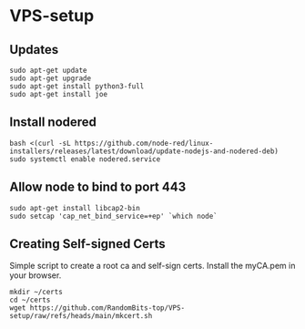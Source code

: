 # VPS-setup
## Updates
```
sudo apt-get update
sudo apt-get upgrade
sudo apt-get install python3-full
sudo apt-get install joe
```
## Install nodered
```
bash <(curl -sL https://github.com/node-red/linux-installers/releases/latest/download/update-nodejs-and-nodered-deb)
sudo systemctl enable nodered.service
```
## Allow node to bind to port 443
```
sudo apt-get install libcap2-bin
sudo setcap 'cap_net_bind_service=+ep' `which node`
```
## Creating Self-signed Certs
Simple script to create a root ca and self-sign certs.  Install the myCA.pem in your browser.
```
mkdir ~/certs
cd ~/certs
wget https://github.com/RandomBits-top/VPS-setup/raw/refs/heads/main/mkcert.sh
```
